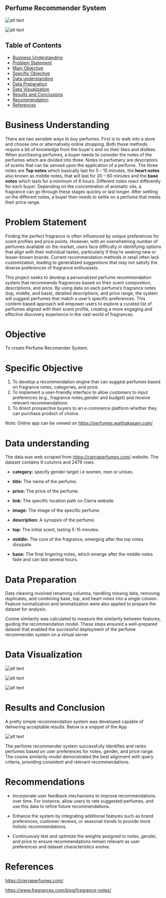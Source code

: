 ## Perfume Recommender System

![alt text](<perfume1.jpg>)

![alt text](<Images\perfume1.jpg>)
## Table of Contents
- [Business Understanding](#business-understanding)
- [Problem Statement](#problem-statement)
- [Main Objective](#objective)
- [Specific Objective](#specific-objective)
- [Data understanding](#data-understanding)
- [Data Preparation](#data-preparation)
- [Data Visualization](#data-visualization)
- [Results and Conclusions](#results-and-conclusions)
- [Recommendation](#recommendation)
- [References](#references)







# Business Understanding

There are two sensible ways to buy perfumes. First is to walk into a store and choose one or alternatively online shopping. Both these methods require a bit of knowledge from the buyer’s end on their likes and dislikes. When purchasing perfumes, a buyer needs to consider the notes of the perfumes which are divided into three. Notes in perfumery are descriptors of scents that can be sensed upon the application of a perfume. The three notes are
**Top notes** which basically last for 5 – 15 minutes, the **heart notes** also known as middle notes, that will last for 20 – 60 minutes and the **base notes** which lasts for a minimum of 6 hours. Different notes react differently for each buyer. Depending on the concentration of aromatic oils, a fragrance can go through these stages quickly or last longer. After settling on the different notes, a buyer then needs to settle on a perfume that meets their price range.

# Problem Statement

Finding the perfect fragrance is  often influenced by unique preferences for scent profiles and price points. However, with an overwhelming number of perfumes available on the market, users face difficulty in identifying options that align with their individual tastes, particularly if they’re seeking new or lesser-known brands. Current recommendation methods in retail often lack customization, leading to generalized suggestions that may not satisfy the diverse preferences of fragrance enthusiasts.

This project seeks to develop a personalized perfume recommendation system that recommends fragrances based on their scent composition, descriptions, and price. By using data on each perfume’s fragrance notes (top, middle, and base), detailed descriptions, and price range, the system will suggest perfumes that match a user’s specific preferences. This content-based approach will empower users to explore a curated list of perfumes aligned with their scent profile, creating a more engaging and effective discovery experience in the vast world of fragrances.


# Objective

To create Perfume Recomender System.

# Specific Objective

1. To develop a recommendation engine that can suggest perfumes based on fragrance notes, categories, and price.
2. To implement a user-friendly interface to allow customers to input preferences (e.g., fragrance notes,gender and budget) and receive relevant recommendations.
3. To direct prospective buyers to an e-commerce platform whether they can purchase product of choice.

Note: Online app can be viewed on
https://perfumes.waithakasam.com/
# Data understanding

 The data was  web scraped from https://cierraperfumes.com/ website.
The dataset contains 9 columns and 2479 rows.


- **category:** specify gender target i.e women, men or unisex.

- **title:** The name of the perfume.

- **price:** The price of the perfume.

- **link:** The specific location path on Cierra website.

- **image:** The image of the specific perfume.

- **description:** A synopsis of the perfume.

- **top:** The initial scent, lasting 5-15 minutes.

- **middle:** The core of the fragrance, emerging after the top notes dissipate.

- **base:** The final lingering notes, which emerge after the middle notes fade and can last several hours.

# Data Preparation

Data cleaning involved renaming columns, handling missing data, removing duplicates, and combining base, top, and heart notes into a single column. Feature normalization and lemmatization were also applied to prepare the dataset for analysis.

Cosine similarity was calculated to measure the similarity between features, guiding the recommendation model. These steps ensured a well-prepared dataset that enabled the successful deployment of the perfume recommender system on a virtual server

# Data Visualization


![alt text](image-2.png)

![alt text](genderdist.png)

![alt text](pricedist.png)





# Results and Conclusion

A pretty simple recommendation system was developed capable of delivering acceptable results. Below is a snippet of the App

![alt text](<model image.jpg>)

The perfume recommender system successfully identifies and ranks perfumes based on user preferences for notes, gender, and price range. The cosine similarity model demonstrated the best alignment with query criteria, providing consistent and relevant recommendations.


# Recommendations

* Incorporate user feedback mechanisms to improve recommendations over time. For instance, allow users to rate suggested perfumes, and use this data to refine future recommendations.


* Enhance the system by integrating additional features such as brand preferences, customer reviews, or seasonal trends to provide more holistic recommendations.


* Continuously test and optimize the weights assigned to notes, gender, and price to ensure recommendations remain relevant as user preferences and dataset characteristics evolve.

# References

https://cierraperfumes.com/

https://www.fragrancex.com/blog/fragrance-notes/